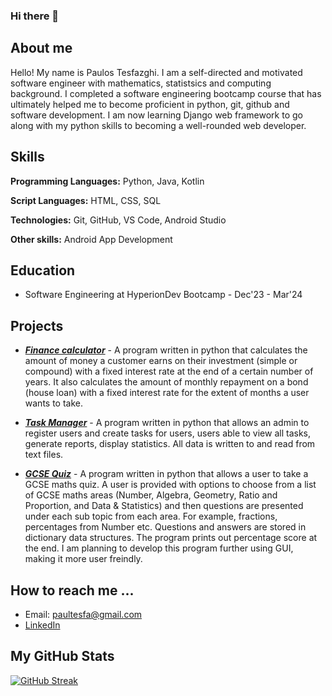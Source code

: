 ### Hi there 👋

<h2> About me </h2>

Hello! My name is Paulos Tesfazghi. I am a self-directed and motivated software engineer with mathematics, statistsics and computing background.
I completed a software engineering bootcamp course that has ultimately helped me to become proficient in python, git, github and software 
development. I am now learning Django web framework to go along with my python skills to becoming a well-rounded web developer.

<h2> Skills </h2>

**Programming Languages:** Python, Java, Kotlin

**Script Languages:**  HTML, CSS, SQL

**Technologies:**  Git, GitHub, VS Code, Android Studio

**Other skills:** Android App Development

<h2>Education</h2>

* Software Engineering at HyperionDev Bootcamp - Dec'23 - Mar'24

<h2>Projects </h2>

* ***[Finance calculator](https://github.com/pth2020/finalCapstone/blob/master/task_manager.py)*** - A program written in python that calculates the amount of money a customer earns on their investment (simple or compound) 
  with a fixed interest rate at the end of a certain number of years. It also calculates the amount of monthly repayment on a bond (house loan) 
  with a fixed interest rate for the extent of months a user wants to take. 

* ***[Task Manager](https://github.com/pth2020/Bootcamp-Portfolio/blob/main/Capstone%20Project%201/finance_calculators.py)*** - A program written in python that allows an admin to register users and create tasks for users, users able to view all tasks,
  generate reports, display statistics. All data is written to and read from text files.

* ***[GCSE Quiz](https://github.com/pth2020/Own-Projects/blob/main/GCSE%20maths%20quiz/quiz.py)*** - A program written in python that allows a user to take a GCSE maths quiz. A user is provided with options to choose from a list of
  GCSE maths areas (Number, Algebra, Geometry, Ratio and Proportion, and Data & Statistics) and then questions are presented under each sub topic from each area.
  For example, fractions, percentages from Number etc. Questions and answers are stored in dictionary data structures. The program prints out percentage score at the end.
  I am planning to develop this program further using GUI, making it more user freindly.   
   
<h2>How to reach me ...</h2>

* Email: paultesfa@gmail.com
* [LinkedIn](https://www.linkedin.com/in/paulos-tesfazghi-59098318a/)
  

<h2>My GitHub Stats</h2>

[![GitHub Streak](http://github-readme-streak-stats.herokuapp.com?user=pth2020&theme=dark&background=000000)](https://git.io/streak-stats)


